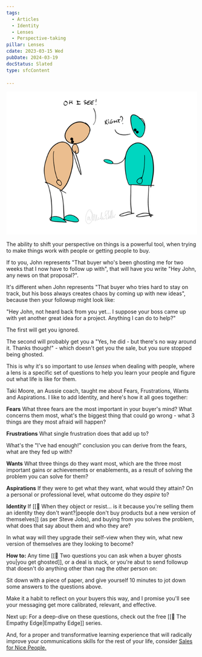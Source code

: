 ```yaml
---
tags:
  - Articles
  - Identity
  - Lenses
  - Perspective-taking
pillar: Lenses
cdate: 2023-03-15 Wed
pubDate: 2024-03-19
docStatus: Slated
type: sfcContent

---
```

![](Media/SalesFlowCoach.app_Lenses_Fears-frustrations-wants-aspirations_MartinStellar.png)

The ability to shift your perspective on things is a powerful tool, when trying to make things work with people or getting people to buy.

If to you, John represents "That buyer who's been ghosting me for two weeks that I now have to follow up with", that will have you write "Hey John, any news on that proposal?".

It's different when John represents "That buyer who tries hard to stay on track, but his boss always creates chaos by coming up with new ideas", because then your followup might look like:

"Hey John, not heard back from you yet... I suppose your boss came up with yet another great idea for a project. Anything I can do to help?"

The first will get you ignored.

The second will probably get you a "Yes, he did - but there's no way around it. Thanks though!" - which doesn't get you the sale, but you sure stopped being ghosted.

This is why it's so important to use *lenses* when dealing with people, where a lens is a specific set of questions to help you learn your people and figure out what life is like for them.

Taki Moore, an Aussie coach, taught me about Fears, Frustrations, Wants and Aspirations. I like to add Identity, and here's how it all goes together:

**Fears**
What three fears are the most important in your buyer's mind? What concerns them most, what's the biggest thing that could go wrong - what 3 things are they most afraid will happen?

**Frustrations**
What single frustration does that add up to?

What's the "I've had enough!" conclusion you can derive from the fears, what are they fed up with?

**Wants**
What three things do they want most, which are the three most important gains or achievements or enablements, as a result of solving the problem you can solve for them?

**Aspirations**
If they were to get what they want, what would they attain? On a personal or professional level, what outcome do they *aspire* to?

**Identity**
If [[📄 When they object or resist... is it because you're selling them an identity they don't want?|people don't buy products but a new version of themselves]] (as per Steve Jobs), and buying from you solves the problem, what does that say about them and who they are?

In what way will they upgrade their self-view when they win, what new version of themselves are they looking to become?

**How to:**
Any time [[📄 Two questions you can ask when a buyer ghosts you|you get ghosted]], or a deal is stuck, or you're abut to send followup that doesn't do anything other than nag the other person on:

Sit down with a piece of paper, and give yourself 10 minutes to jot down some answers to the questions above.

Make it a habit to reflect on your buyers this way, and I promise you'll see your messaging get more calibrated, relevant, and effective.

Next up: For a deep-dive on these questions, check out the free [[🤗 The Empathy Edge|Empathy Edge]] series. 

And, for a proper and transformative learning experience that will radically improve your communications skills for the rest of your life, consider [Sales for Nice People.](https://martinstellar.com/leap-ethical-selling-framework/)